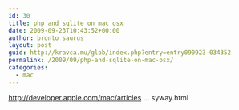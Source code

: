 ```yaml
---
id: 30
title: php and sqlite on mac osx
date: 2009-09-23T10:43:52+00:00
author: bronto saurus
layout: post
guid: http://kravca.mu/glob/index.php?entry=entry090923-034352
permalink: /2009/09/php-and-sqlite-on-mac-osx/
categories:
  - mac
---
```

<a href="http://developer.apple.com/mac/articles/internet/phpeasyway.html" target="_blank" >http://developer.apple.com/mac/articles &#8230; syway.html</a>